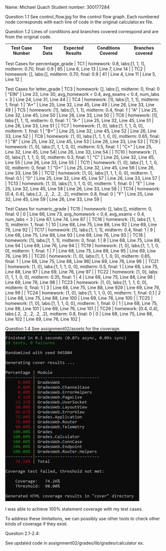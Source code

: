 Name: Michael Quach
Student number: 300177284


Question 1.1
See control_flow.jpg for the control flow graph.
Each numbered node corresponds with each line of code in the original calculator.ex file.

Question 1.2
Lines of conditions and branches covered correspond and are from the original code.

| Test Case Number | Test Data  | Expected Results | Conditions Covered | Branches covered |
| --- | --- | --- | --- | --- |

Test Cases for percentage_grade
| TC1 | homework: 0.8, labs:[1, 1, 1], midterm: 0.70, final: 0.9 | 85 | Line 6, Line 13 | Line 7, Line 14 |
| TC2 | homework: [], labs:[], midterm: 0.70, final: 0.9 | 41 | Line 4, Line 11 | Line 5, Line 12 |

Test Cases for letter_grade
| TC3 | homework: [], labs:[], midterm: 0, final: 0 | "EIN" | Line 23, Line 30, avg_homework < 0.4, avg_exams < 0.4, num_labs < 3 | Line 24, Line 31, Line 44 |
| TC4 | homework: [1], labs:[1, 1, 1], midterm: 1, final: 1 | "A+" | Line 25, Line 32, Line 45, Line 49 | Line 26, Line 33, Line 49 |
| TC5 | homework: [1], labs:[1, 1, 1], midterm: 0.4, final: 1 | "A" | Line 25, Line 32, Line 45, Line 50 | Line 26, Line 33, Line 50 |
| TC6 | homework: [1], labs:[1, 1, 1], midterm: 0, final: 1 | "A-" | Line 25, Line 32, Line 45, Line 51 | Line 26, Line 33, Line 51 |
| TC7 | homework: [1, 0], labs:[1, 1, 1, 0, 0], midterm: 1, final: 1 | "B+" | Line 25, Line 32, Line 45, Line 52 | Line 26, Line 33, Line 52 |
| TC8 | homework: [1, 0], labs:[1, 1, 1, 0, 0], midterm: 0.65, final: 1 | "B" | Line 25, Line 32, Line 45, Line 53 | Line 26, Line 33, Line 53  |
| TC9 | homework: [1, 0], labs:[1, 1, 1, 0, 0], midterm: 0.5, final: 1 | "C+" | Line 25, Line 32, Line 45, Line 54| Line 26, Line 33, Line 54  |
| TC10 | homework: [1, 0], labs:[1, 1, 1, 0, 0], midterm: 0.3, final: 1 | "C" | Line 25, Line 32, Line 45, Line 55 | Line 26, Line 33, Line 55  |
| TC11 | homework: [1, 0], labs:[1, 1, 1, 0, 0], midterm: 0, final: 1 | "D+" | Line 25, Line 32, Line 45, Line 56 | Line 26, Line 33, Line 56  |
| TC12 | homework: [1, 0], labs:[1, 1, 1, 0, 0], midterm: 1, final: 0.1 | "D" | Line 25, Line 32, Line 45, Line 57 | Line 26, Line 33, Line 57  |
| TC13 | homework: [1, 0], labs:[1, 1, 1, 0, 0], midterm: 1, final: 0 | "E" | Line 25, Line 32, Line 45, Line 58 | Line 26, Line 33, Line 58 | 
| TC14 | homework: [0.4, 0.4], labs:[.2, .2, .2, .2, .2], midterm: 0.8, final: 0 | "F" | Line 25, Line 32, Line 45, Line 59 | Line 26, Line 33, Line 59  |


Test Cases for numeric_grade
| TC15 | homework: [], labs:[], midterm: 0, final: 0 | 0 | Line 66, Line 73, avg_homework < 0.4, avg_exams < 0.4, num_labs < 3 | Line 67, Line 74, Line 87 |
| TC16 | homework: [1], labs:[1, 1, 1], midterm: 1, final: 1 | 10 | Line 68, Line 75, Line 88, Line 92 | Line 69, Line 76, Line 92 |
| TC17 | homework: [1], labs:[1, 1, 1], midterm: 0.4, final: 1 | 9 | Line 68, Line 75, Line 88, Line 93 | Line 69, Line 76, Line 93 |
| TC18 | homework: [1], labs:[1, 1, 1], midterm: 0, final: 1 | 8 | Line 68, Line 75, Line 88, Line 94 | Line 69, Line 76, Line 94 |
| TC19 | homework: [1, 0], labs:[1, 1, 1, 0, 0], midterm: 1, final: 1 | 7 | Line 68, Line 75, Line 88, Line 95 | Line 69, Line 76, Line 95 |
| TC20 | homework: [1, 0], labs:[1, 1, 1, 0, 0], midterm: 0.65, final: 1 | Line 68, Line 75, Line 88, Line 96| Line 69, Line 76, Line 96 |
| TC21 | homework: [1, 0], labs:[1, 1, 1, 0, 0], midterm: 0.5, final: 1 | Line 68, Line 75, Line 88, Line 97 | Line 69, Line 76, Line 97 |
| TC22 | homework: [1, 0], labs:[1, 1, 1, 0, 0], midterm: 0.35, final: 1 | 4 | Line 68, Line 75, Line 88, Line 98 | Line 69, Line 76, Line 98 |
| TC23 | homework: [1, 0], labs:[1, 1, 1, 0, 0], midterm: 0, final: 1 | 3 | Line 68, Line 75, Line 88, Line 929 | Line 69, Line 76, Line 99 |
| TC24 | homework: [1, 0], labs:[1, 1, 1, 0, 0], midterm: 1, final: 0.1 | 2 | Line 68, Line 75, Line 88, Line 100 | Line 69, Line 76, Line 100 |
| TC25 | homework: [1, 0], labs:[1, 1, 1, 0, 0], midterm: 1, final: 0 | 1 | Line 68, Line 75, Line 88, Line 101 | Line 69, Line 76, Line 101 |
| TC26 | homework: [0.4, 0.4], labs:[.2, .2, .2, .2, .2], midterm: 0.8, final: 0 | 0 | Line 68, Line 75, Line 88, Line 102 | Line 69, Line 76, Line 102 |

Question 1.4
See assignment02/assets for the coverage.
![Statement Coverage](assets/coverage.png) 


I was able to achieve 100% statement coverage with my test cases.

To address these limitations, we can possibly use other tools to check other kinds of coverage if they exist.


Question 2.1-2.4:

See updated code in assignment02/grades/lib/grades/calculator ex.